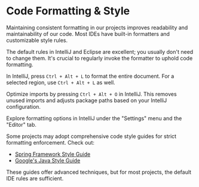 # Code Formatting & Style

Maintaining consistent formatting in our projects improves readability and maintainability of our code. Most IDEs have
built-in formatters and customizable style rules.

The default rules in IntelliJ and Eclipse are excellent; you usually don't need to change them. It's crucial to regularly 
invoke the formatter to uphold code formatting.

In IntelliJ, press `Ctrl + Alt + L` to format the entire document. For a selected region, use `Ctrl + Alt + L` as well.

Optimize imports by pressing `Ctrl + Alt + O` in IntelliJ. This removes unused imports and adjusts package paths based 
on your IntelliJ configuration.

Explore formatting options in IntelliJ under the "Settings" menu and the "Editor" tab.

Some projects may adopt comprehensive code style guides for strict formatting enforcement. Check out:

- [Spring Framework Style Guide](https://github.com/spring-projects/spring-framework/wiki/Code-Style)
- [Google's Java Style Guide](https://google.github.io/styleguide/javaguide.html)

These guides offer advanced techniques, but for most projects, the default IDE rules are sufficient.
